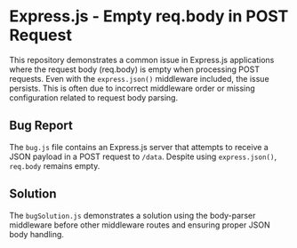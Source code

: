 # Express.js - Empty req.body in POST Request

This repository demonstrates a common issue in Express.js applications where the request body (req.body) is empty when processing POST requests.  Even with the `express.json()` middleware included, the issue persists. This is often due to incorrect middleware order or missing configuration related to request body parsing.

## Bug Report

The `bug.js` file contains an Express.js server that attempts to receive a JSON payload in a POST request to `/data`.  Despite using `express.json()`, `req.body` remains empty. 

## Solution

The `bugSolution.js` demonstrates a solution using the body-parser middleware before other middleware routes and ensuring proper JSON body handling.
